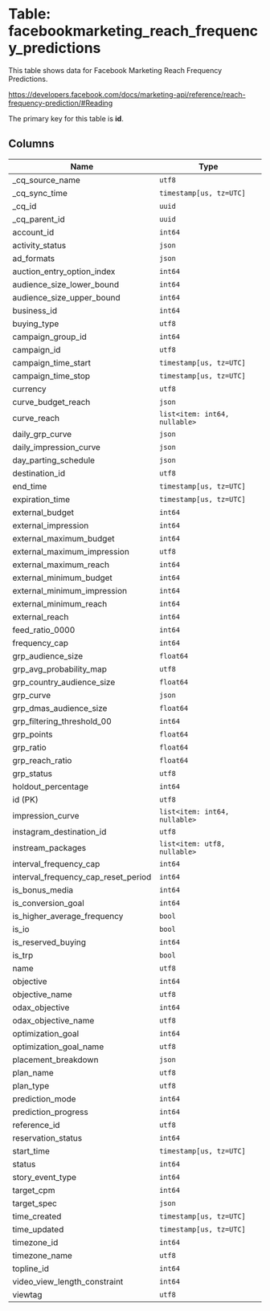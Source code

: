 # Table: facebookmarketing_reach_frequency_predictions

This table shows data for Facebook Marketing Reach Frequency Predictions.

https://developers.facebook.com/docs/marketing-api/reference/reach-frequency-prediction/#Reading

The primary key for this table is **id**.

## Columns

| Name          | Type          |
| ------------- | ------------- |
|_cq_source_name|`utf8`|
|_cq_sync_time|`timestamp[us, tz=UTC]`|
|_cq_id|`uuid`|
|_cq_parent_id|`uuid`|
|account_id|`int64`|
|activity_status|`json`|
|ad_formats|`json`|
|auction_entry_option_index|`int64`|
|audience_size_lower_bound|`int64`|
|audience_size_upper_bound|`int64`|
|business_id|`int64`|
|buying_type|`utf8`|
|campaign_group_id|`int64`|
|campaign_id|`utf8`|
|campaign_time_start|`timestamp[us, tz=UTC]`|
|campaign_time_stop|`timestamp[us, tz=UTC]`|
|currency|`utf8`|
|curve_budget_reach|`json`|
|curve_reach|`list<item: int64, nullable>`|
|daily_grp_curve|`json`|
|daily_impression_curve|`json`|
|day_parting_schedule|`json`|
|destination_id|`utf8`|
|end_time|`timestamp[us, tz=UTC]`|
|expiration_time|`timestamp[us, tz=UTC]`|
|external_budget|`int64`|
|external_impression|`int64`|
|external_maximum_budget|`int64`|
|external_maximum_impression|`utf8`|
|external_maximum_reach|`int64`|
|external_minimum_budget|`int64`|
|external_minimum_impression|`int64`|
|external_minimum_reach|`int64`|
|external_reach|`int64`|
|feed_ratio_0000|`int64`|
|frequency_cap|`int64`|
|grp_audience_size|`float64`|
|grp_avg_probability_map|`utf8`|
|grp_country_audience_size|`float64`|
|grp_curve|`json`|
|grp_dmas_audience_size|`float64`|
|grp_filtering_threshold_00|`int64`|
|grp_points|`float64`|
|grp_ratio|`float64`|
|grp_reach_ratio|`float64`|
|grp_status|`utf8`|
|holdout_percentage|`int64`|
|id (PK)|`utf8`|
|impression_curve|`list<item: int64, nullable>`|
|instagram_destination_id|`utf8`|
|instream_packages|`list<item: utf8, nullable>`|
|interval_frequency_cap|`int64`|
|interval_frequency_cap_reset_period|`int64`|
|is_bonus_media|`int64`|
|is_conversion_goal|`int64`|
|is_higher_average_frequency|`bool`|
|is_io|`bool`|
|is_reserved_buying|`int64`|
|is_trp|`bool`|
|name|`utf8`|
|objective|`int64`|
|objective_name|`utf8`|
|odax_objective|`int64`|
|odax_objective_name|`utf8`|
|optimization_goal|`int64`|
|optimization_goal_name|`utf8`|
|placement_breakdown|`json`|
|plan_name|`utf8`|
|plan_type|`utf8`|
|prediction_mode|`int64`|
|prediction_progress|`int64`|
|reference_id|`utf8`|
|reservation_status|`int64`|
|start_time|`timestamp[us, tz=UTC]`|
|status|`int64`|
|story_event_type|`int64`|
|target_cpm|`int64`|
|target_spec|`json`|
|time_created|`timestamp[us, tz=UTC]`|
|time_updated|`timestamp[us, tz=UTC]`|
|timezone_id|`int64`|
|timezone_name|`utf8`|
|topline_id|`int64`|
|video_view_length_constraint|`int64`|
|viewtag|`utf8`|